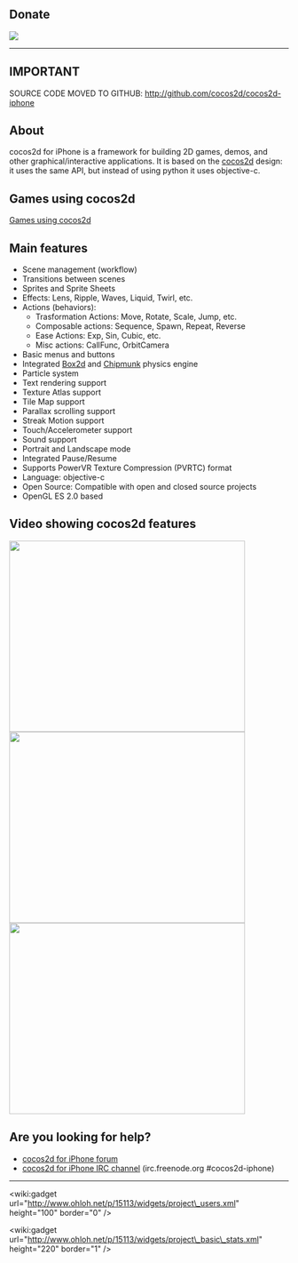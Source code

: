 ## Donate ##

[![](http://www.paypal.com/en_US/i/btn/btn_donate_LG.gif)](https://www.paypal.com/cgi-bin/webscr?cmd=_donations&business=ricardoquesada%40gmail%2ecom&item_name=cocos2d%20iphone%20donations&no_shipping=0&no_note=1&tax=0&currency_code=USD&lc=AR&bn=PP%2dDonationsBF&charset=UTF%2d8")


---


## IMPORTANT ##
SOURCE CODE MOVED TO GITHUB: http://github.com/cocos2d/cocos2d-iphone

## About ##
cocos2d for iPhone is a framework for building 2D games, demos, and other graphical/interactive applications. It is based on the [cocos2d](http://www.cocos2d.org/) design: it uses the same API, but instead of using python it uses objective-c.

## Games using cocos2d ##
[Games using cocos2d](http://www.cocos2d-iphone.org/forum/forum/1)

## Main features ##
  * Scene management (workflow)
  * Transitions between scenes
  * Sprites and Sprite Sheets
  * Effects: Lens, Ripple, Waves, Liquid, Twirl, etc.
  * Actions (behaviors):
    * Trasformation Actions: Move, Rotate, Scale, Jump, etc.
    * Composable actions: Sequence, Spawn, Repeat, Reverse
    * Ease Actions: Exp, Sin, Cubic, etc.
    * Misc actions: CallFunc, OrbitCamera
  * Basic menus and buttons
  * Integrated [Box2d](http://www.box2d.org) and [Chipmunk](http://code.google.com/p/chipmunk-physics/) physics engine
  * Particle system
  * Text rendering support
  * Texture Atlas support
  * Tile Map support
  * Parallax scrolling support
  * Streak Motion support
  * Touch/Accelerometer support
  * Sound support
  * Portrait and Landscape mode
  * Integrated Pause/Resume
  * Supports PowerVR Texture Compression (PVRTC) format
  * Language: objective-c
  * Open Source: Compatible with open and closed source projects
  * OpenGL ES 2.0 based

## Video showing cocos2d features ##
<a href='http://www.youtube.com/watch?feature=player_embedded&v=UNHIy4aROp8' target='_blank'><img src='http://img.youtube.com/vi/UNHIy4aROp8/0.jpg' width='425' height=344 /></a>
<a href='http://www.youtube.com/watch?feature=player_embedded&v=JjDTpWFl2kA' target='_blank'><img src='http://img.youtube.com/vi/JjDTpWFl2kA/0.jpg' width='425' height=344 /></a>
<a href='http://www.youtube.com/watch?feature=player_embedded&v=GNYbYcIqlxM' target='_blank'><img src='http://img.youtube.com/vi/GNYbYcIqlxM/0.jpg' width='425' height=344 /></a>

## Are you looking for help? ##
  * [cocos2d for iPhone forum](http://www.cocos2d-iphone.org/forum)
  * [cocos2d for iPhone IRC channel](http://tinyurl.com/irc-cocos2d-iphone) (irc.freenode.org #cocos2d-iphone)


---

&lt;wiki:gadget url="http://www.ohloh.net/p/15113/widgets/project\_users.xml" height="100"  border="0" /&gt;

&lt;wiki:gadget url="http://www.ohloh.net/p/15113/widgets/project\_basic\_stats.xml" height="220"  border="1" /&gt;